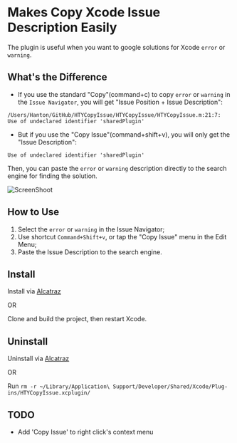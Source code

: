 # Makes Copy Xcode Issue Description Easily

The plugin is useful when you want to google solutions for Xcode `error` or `warning`.


## What's the Difference


- If you use the standard "Copy"(command+c) to copy `error` or `warning` in the `Issue Navigator`, you will get "Issue Position + Issue Description":

`/Users/Hanton/GitHub/HTYCopyIssue/HTYCopyIssue/HTYCopyIssue.m:21:7: Use of undeclared identifier 'sharedPlugin'`

- But if you use the "Copy Issue"(command+shift+v), you will only get the "Issue Description":

`Use of undeclared identifier 'sharedPlugin'`


Then, you can paste the `error` or `warning` description directly to the search engine for finding the solution. 

![ScreenShoot](https://github.com/hanton/CopyIssue-Xcode-Plugin/blob/master/ScreenShot.png)


## How to Use
1. Select the `error` or `warning` in the Issue Navigator;
2. Use shortcut `Command+Shift+v`, or tap the "Copy Issue" menu in the Edit Menu;
3. Paste the Issue Description to the search engine.


## Install

Install via [Alcatraz](http://alcatraz.io/)

OR

Clone and build the project, then restart Xcode.

## Uninstall

Uninstall via [Alcatraz](http://alcatraz.io/)

OR

Run `rm -r ~/Library/Application\ Support/Developer/Shared/Xcode/Plug-ins/HTYCopyIssue.xcplugin/`


## TODO
- Add 'Copy Issue' to right click's context menu
